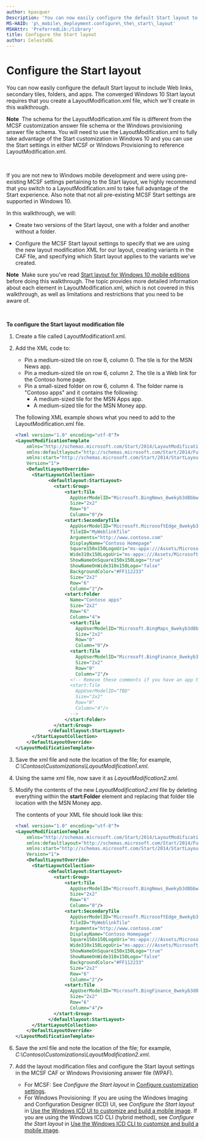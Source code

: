 ```yaml
---
author: kpacquer
Description: 'You can now easily configure the default Start layout to include Web links, secondary tiles, folders, and apps. The converged Windows 10 Start layout requires that you create a LayoutModification.xml file, which we''ll create in this walkthrough.'
MS-HAID: 'p\_mobile\_deployment.configure\_the\_start\_layout'
MSHAttr: 'PreferredLib:/library'
title: Configure the Start layout
author: CelesteDG
---
```


# Configure the Start layout


You can now easily configure the default Start layout to include Web links, secondary tiles, folders, and apps. The converged Windows 10 Start layout requires that you create a LayoutModification.xml file, which we'll create in this walkthrough.

**Note**  The schema for the LayoutModification.xml file is different from the MCSF customization answer file schema or the Windows provisioning answer file schema. You will need to use the LayoutModification.xml to fully take advantage of the Start customization in Windows 10 and you can use the Start settings in either MCSF or Windows Provisioning to reference LayoutModification.xml.

 

If you are not new to Windows mobile development and were using pre-existing MCSF settings pertaining to the Start layout, we highly recommend that you switch to a LayoutModification.xml to take full advantage of the Start experience. Also note that not all pre-existing MCSF Start settings are supported in Windows 10.

In this walkthrough, we will:

-   Create two versions of the Start layout, one with a folder and another without a folder.

-   Configure the MCSF Start layout settings to specify that we are using the new layout modification XML for our layout, creating variants in the CAF file, and specifying which Start layout applies to the variants we've created.

**Note**  Make sure you've read [Start layout for Windows 10 mobile editions](https://msdn.microsoft.com/library/windows/hardware/mt171093) before doing this walkthrough. The topic provides more detailed information about each element in LayoutModification.xml, which is not covered in this walkthrough, as well as limitations and restrictions that you need to be aware of.

 

**To configure the Start layout modification file**

1.  Create a file called LayoutModification1.xml.

2.  Add the XML code to:

    -   Pin a medium-sized tile on row 6, column 0. The tile is for the MSN News app.
    -   Pin a medium-sized tile on row 6, column 2. The tile is a Web link for the Contoso home page.
    -   Pin a small-sized folder on row 6, column 4. The folder name is "Contoso apps" and it contains the following:
        -   A medium-sized tile for the MSN Apps app.
        -   A medium-sized tile for the MSN Money app.

    The following XML example shows what you need to add to the LayoutModification.xml file.

    ```XML
    <?xml version="1.0" encoding="utf-8"?>
    <LayoutModificationTemplate
        xmlns="http://schemas.microsoft.com/Start/2014/LayoutModification"
        xmlns:defaultlayout="http://schemas.microsoft.com/Start/2014/FullDefaultLayout"
        xmlns:start="http://schemas.microsoft.com/Start/2014/StartLayout"
        Version="1">
        <DefaultLayoutOverride>
          <StartLayoutCollection>
                <defaultlayout:StartLayout>
                  <start:Group>
                      <start:Tile
                        AppUserModelID="Microsoft.BingNews_8wekyb3d8bbwe!ApplicationID"
                        Size="2x2"
                        Row="6"
                        Column="0"/>
                      <start:SecondaryTile
                        AppUserModelID="Microsoft.MicrosoftEdge_8wekyb3d8bbwe!MicrosoftEdge"
                        TileID="MyWeblinkTile"
                        Arguments="http://www.contoso.com"
                        DisplayName="Contoso Homepage"
                        Square150x150LogoUri="ms-appx:///Assets/MicrosoftEdgeSquare150x150.png" 
                        Wide310x150LogoUri="ms-appx:///Assets/MicrosoftEdgeWide310x150.png"
                        ShowNameOnSquare150x150Logo="true"
                        ShowNameOnWide310x150Logo="false"
                        BackgroundColor="#FF112233"
                        Size="2x2"
                        Row="6"
                        Column="2"/>
                      <start:Folder
                        Name="Contoso apps"
                        Size="2x2"
                        Row="6"
                        Column="4">
                        <start:Tile
                          AppUserModelID="Microsoft.BingMaps_8wekyb3d8bbwe!ApplicationID"
                          Size="2x2"
                          Row="0"
                          Column="0"/>
                        <start:Tile
                          AppUserModelID="Microsoft.BingFinance_8wekyb3d8bbwe!ApplicationID"
                          Size="2x2"
                          Row="0"
                          Column="2"/>
                        <!-- Remove these comments if you have an app that you can preload and want to add to the folder
                        <start:Tile
                          AppUserModelID="TBD"
                          Size="2x2"
                          Row="0"
                          Column="4"/>
                        -->
                      </start:Folder>
                  </start:Group>
                </defaultlayout:StartLayout>
          </StartLayoutCollection>
        </DefaultLayoutOverride>
    </LayoutModificationTemplate>
    ```

3.  Save the xml file and note the location of the file; for example, *C:\\Contoso\\Customizations\\LayoutModification1.xml*.

4.  Using the same xml file, now save it as *LayoutModification2.xml*.

5.  Modify the contents of the new *LayoutModification2.xml* file by deleting everything within the **start:Folder** element and replacing that folder tile location with the MSN Money app.

    The contents of your XML file should look like this:

    ```XML
    <?xml version="1.0" encoding="utf-8"?>
    <LayoutModificationTemplate
        xmlns="http://schemas.microsoft.com/Start/2014/LayoutModification"
        xmlns:defaultlayout="http://schemas.microsoft.com/Start/2014/FullDefaultLayout"
        xmlns:start="http://schemas.microsoft.com/Start/2014/StartLayout"
        Version="1">
        <DefaultLayoutOverride>
          <StartLayoutCollection>
                <defaultlayout:StartLayout>
                  <start:Group>
                      <start:Tile
                        AppUserModelID="Microsoft.BingNews_8wekyb3d8bbwe!ApplicationID"
                        Size="2x2"
                        Row="6"
                        Column="0"/>
                      <start:SecondaryTile
                        AppUserModelID="Microsoft.MicrosoftEdge_8wekyb3d8bbwe!MicrosoftEdge"
                        TileID="MyWeblinkTile"
                        Arguments="http://www.contoso.com"
                        DisplayName="Contoso Homepage"
                        Square150x150LogoUri="ms-appx:///Assets/MicrosoftEdgeSquare150x150.png" 
                        Wide310x150LogoUri="ms-appx:///Assets/MicrosoftEdgeWide310x150.png"
                        ShowNameOnSquare150x150Logo="true"
                        ShowNameOnWide310x150Logo="false"
                        BackgroundColor="#FF112233"
                        Size="2x2"
                        Row="6"
                        Column="2"/>
                      <start:Tile
                        AppUserModelID="Microsoft.BingFinance_8wekyb3d8bbwe!ApplicationID"
                        Size="2x2"
                        Row="6"
                        Column="4"/>
                  </start:Group>
                </defaultlayout:StartLayout>
          </StartLayoutCollection>
        </DefaultLayoutOverride>
    </LayoutModificationTemplate>
    ```

6.  Save the xml file and note the location of the file; for example, *C:\\Contoso\\Customizations\\LayoutModification2.xml*.

7.  Add the layout modification files and configure the Start layout settings in the MCSF CAF or Windows Provisioning answer file (WPAF).

    -   For MCSF: See *Configure the Start layout* in [Configure customization settings](configure-customization-settings.md).
    -   For Windows Provisioning: If you are using the Windows Imaging and Configuration Designer (ICD) UI, see *Configure the Start layout* in [Use the Windows ICD UI to customize and build a mobile image](use-the-windows-icd-ui-to-customize-and-build-a-mobile-image.md). If you are using the Windows ICD CLI (hybrid method), see *Configure the Start layout* in [Use the Windows ICD CLI to customize and build a mobile image](use-the-windows-icd-cli-to-customize-and-build-a-mobile-image.md).

 

 



